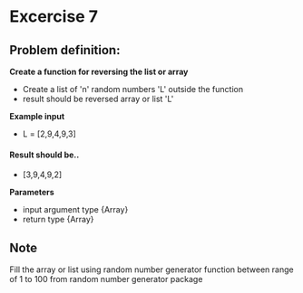 # Excercise 7

## Problem definition:

**Create a function for reversing the list or array**
- Create a list of 'n' random numbers 'L' outside the function
- result should be reversed array or list 'L' 

**Example input**
- L = [2,9,4,9,3]

#### Result should be..
- [3,9,4,9,2]

**Parameters**
- input argument type {Array<Int>}
- return type {Array<Int>}

## Note
Fill the array or list using random number generator function between range of 1 to 100 from random number generator package


